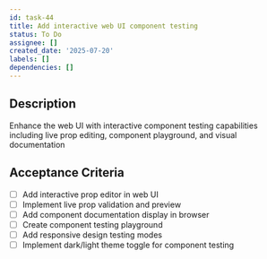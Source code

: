 ```yaml
---
id: task-44
title: Add interactive web UI component testing
status: To Do
assignee: []
created_date: '2025-07-20'
labels: []
dependencies: []
---
```


## Description

Enhance the web UI with interactive component testing capabilities including live prop editing, component playground, and visual documentation

## Acceptance Criteria

- [ ] Add interactive prop editor in web UI
- [ ] Implement live prop validation and preview
- [ ] Add component documentation display in browser
- [ ] Create component testing playground
- [ ] Add responsive design testing modes
- [ ] Implement dark/light theme toggle for component testing
